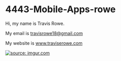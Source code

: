 # 4443-Mobile-Apps-rowe

Hi, my name is Travis Rowe.

My email is travisrowe18@gmail.com

My website is www.traviserowe.com

<a href="http://imgur.com/xbt4Q8L"><img src="http://i.imgur.com/xbt4Q8L.jpg" title="source: imgur.com" /></a>

